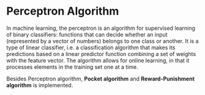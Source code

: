 
# Perceptron Algorithm

In machine learning, the perceptron is an algorithm for supervised learning of binary classifiers: functions that can decide whether an input (represented by a vector of numbers) belongs to one class or another. It is a type of linear classifier, i.e. a classification algorithm that makes its predictions based on a linear predictor function combining a set of weights with the feature vector. The algorithm allows for online learning, in that it processes elements in the training set one at a time.

Besides Perceptron algorithm, **Pocket algorithm** and **Reward-Punishment algorithm** is implemented.
